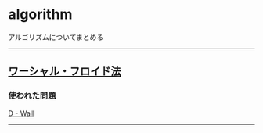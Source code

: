 
# algorithm

アルゴリズムについてまとめる

---

## [ワーシャル・フロイド法](https://algo-logic.info/warshall-floyd/)

### 使われた問題
[D - Wall](https://atcoder.jp/contests/abc079/tasks/abc079_d)







---













































